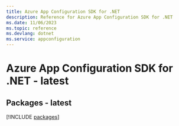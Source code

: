 ```yaml
---
title: Azure App Configuration SDK for .NET
description: Reference for Azure App Configuration SDK for .NET
ms.date: 11/06/2023
ms.topic: reference
ms.devlang: dotnet
ms.service: appconfiguration
---
```

# Azure App Configuration SDK for .NET - latest
## Packages - latest
[!INCLUDE [packages](app-configuration-index.md)]